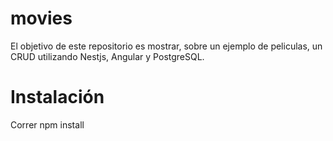 # movies

El objetivo de este repositorio es mostrar, sobre un ejemplo de peliculas, un CRUD utilizando Nestjs, Angular y PostgreSQL.

# Instalación

Correr npm install

